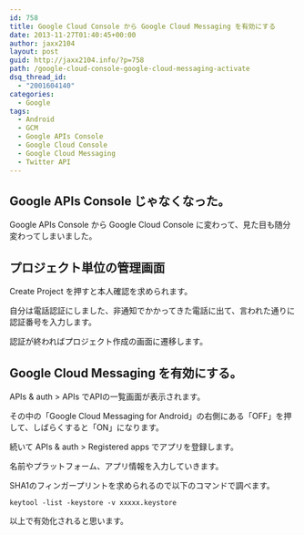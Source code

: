 ```yaml
---
id: 758
title: Google Cloud Console から Google Cloud Messaging を有効にする
date: 2013-11-27T01:40:45+00:00
author: jaxx2104
layout: post
guid: http://jaxx2104.info/?p=758
path: /google-cloud-console-google-cloud-messaging-activate
dsq_thread_id:
  - "2001604140"
categories:
  - Google
tags:
  - Android
  - GCM
  - Google APIs Console
  - Google Cloud Console
  - Google Cloud Messaging
  - Twitter API
---
```

## Google APIs Console じゃなくなった。

Google APIs Console から Google Cloud Console に変わって、見た目も随分変わってしまいました。

## プロジェクト単位の管理画面

Create Project を押すと本人確認を求められます。

自分は電話認証にしました、非通知でかかってきた電話に出て、言われた通りに認証番号を入力します。

<!--more-->
  
認証が終わればプロジェクト作成の画面に遷移します。

## Google Cloud Messaging を有効にする。

APIs & auth > APIs でAPIの一覧画面が表示されます。

その中の「Google Cloud Messaging for Android」の右側にある「OFF」を押して、しばらくすると「ON」になります。



続いて APIs & auth > Registered apps でアプリを登録します。

名前やプラットフォーム、アプリ情報を入力していきます。

SHA1のフィンガープリントを求められるので以下のコマンドで調べます。

```
keytool -list -keystore -v xxxxx.keystore
```

以上で有効化されると思います。
